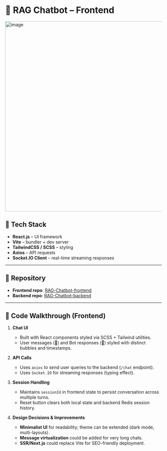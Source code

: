 # 📰 RAG Chatbot – Frontend  
<img width="1274" height="610" alt="image" src="https://github.com/user-attachments/assets/68b5a640-7e18-454b-bb46-137f27b6a7c6" />

## 🚀 Tech Stack  
- **React.js** – UI framework  
- **Vite** – bundler + dev server  
- **TailwindCSS / SCSS** – styling  
- **Axios** – API requests  
- **Socket.IO Client** – real-time streaming responses  

---

## 📂 Repository  
- **Frontend repo**: [RAG-Chatbot-frontend](https://github.com/Lovey007/RAG-Chatbot-frontend)  
- **Backend repo**: [RAG-Chatbot-backend](https://github.com/Lovey007/RAG-Chatbot-backend)  

---

## 🔎 Code Walkthrough (Frontend)  
1. **Chat UI**  
   - Built with React components styled via SCSS + Tailwind utilities.  
   - User messages (🧑) and Bot responses (🤖) styled with distinct bubbles and timestamps.  

2. **API Calls**  
   - Uses `axios` to send user queries to the backend (`/chat` endpoint).  
   - Uses `Socket.IO` for streaming responses (typing effect).  

3. **Session Handling**  
   - Maintains `sessionId` in frontend state to persist conversation across multiple turns.  
   - Reset button clears both local state and backend Redis session history.  

4. **Design Decisions & Improvements**  
   - **Minimalist UI** for readability; theme can be extended (dark mode, multi-layouts).  
   - **Message virtualization** could be added for very long chats.  
   - **SSR/Next.js** could replace Vite for SEO-friendly deployment.  
